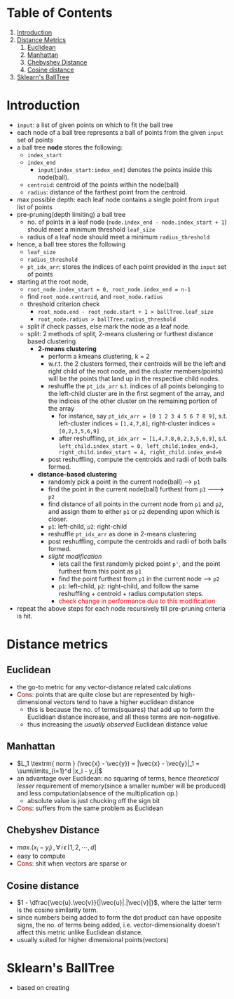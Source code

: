 # Table of Contents
1. [Introduction](#intro)
2. [Distance Metrics](#distance_metrics)
    1. [Euclidean](#euclidean)
    2. [Manhattan](#manhattan)
    3. [Chebyshev Distance](#chebyshev)
    4. [Cosine distance](#cosine)
3. [Sklearn's BallTree](#sklearn_balltree)

# Introduction<a name="intro"></a>
- `input`: a list of given points on which to fit the ball tree
- each node of a ball tree represents a ball of points from the given `input` set of points
- a ball tree **node** stores the following:
    - `index_start`
    - `index_end`
        - `input[index_start:index_end]` denotes the points inside this node(ball). 
    - `centroid`: centroid of the points within the node(ball)
    - `radius`: distance of the farthest point from the centroid.
- max possible depth: each leaf node contains a single point from `input` list of points
- pre-pruning(depth limiting) a ball tree
    - no. of points in a leaf node (`node.index_end - node.index_start + 1`) should meet a minimum threshold `leaf_size`
    - radius of a leaf node should meet a minimum `radius_threshold`
- hence, a ball tree stores the following
    - `leaf_size`
    - `radius_threshold`
    - `pt_idx_arr`: stores the indices of each point provided in the `input` set of points 
- starting at the root node,
    - `root_node.index_start = 0, root_node.index_end = n-1`
    - find `root_node.centroid`, and `root_node.radius`
    - threshold criterion check
        - `root_node.end - root_node.start + 1 > ballTree.leaf_size`
        - `root_node.radius > ballTree.radius_threshold`
    - split if check passes, else mark the node as a leaf node.
    - split: 2 methods of split, 2-means clustering or furthest distance based clustering
        - **2-means clustering**
            - perform a kmeans clustering, k = 2
            - w.r.t. the 2 clusters formed, their centroids will be the left and right child of the root node, and the cluster members(points) will be the points that land up in the respective child nodes.
            - reshuffle the `pt_idx_arr` s.t. indices of all points belonging to the left-child cluster are in the first segment of the array, and the indices of the other cluster on the remaining portion of the array
                - for instance, say `pt_idx_arr = [0 1 2 3 4 5 6 7 8 9]`, s.t. left-cluster indices = `[1,4,7,8]`, right-cluster indices = `[0,2,3,5,6,9]`
                - after reshuffling, `pt_idx_arr = [1,4,7,8,0,2,3,5,6,9]`, s.t. `left_child.index_start = 0, left_child.index_end=3, right_child.index_start = 4, right_child.index_end=9`
            - post reshuffling, compute the centroids and radii of both balls formed.
        - **distance-based clustering**
            - randomly pick a point in the current node(ball) --> `p1`
            - find the point in the current node(ball) furthest from `p1` ---> `p2`
            - find distance of all points in the current node from `p1` and `p2`, and assign them to either `p1` or `p2` depending upon which is closer.
            - `p1`: left-child, `p2`: right-child
            - reshuffle `pt_idx_arr` as done in 2-means clustering
            - post reshuffling, compute the centroids and radii of both balls formed.
            - *slight modification*
                - lets call the first randomly picked point `p'`, and the point furthest from this point as `p1`
                - find the point furthest from `p1` in the current node --> `p2`
                - `p1`: left-child, `p2`: right-child, and follow the same reshuffling + centroid + radius computation steps.
                - <font color="red">check change in performance due to this modification</font>
- repeat the above steps for each node recursively till pre-pruning criteria is hit.

# Distance metrics<a name="distance_metrics"></a>
## Euclidean<a name="euclidean"></a>
- the go-to metric for any vector-distance related calculations
- <font color="maroon">Cons:</font> points that are quite close but are represented by high-dimensional vectors tend to have a higher euclidean distance
    - this is because the no. of terms(squares) that add up to form the Euclidean distance increase, and all these terms are non-negative.
    - thus increasing the *usually observed* Euclidean distance value

## Manhattan<a name="manhattan"></a>
- $L_1 \textrm{ norm } (\vec{x} - \vec{y}) = |\vec{x} - \vec{y}|_1 = \sum\limits_{i=1}^d |x_i - y_i|$
- an advantage over Euclidean: no squaring of terms, hence *theoretical lesser* requirement of memory(since a smaller number will be produced) and less computation(absence of the multiplication op.) 
    - absolute value is just chucking off the sign bit
- <font color="maroon">Cons:</font> suffers from the same problem as Euclidean

## Chebyshev Distance<a name="chebyshev"></a>
- $max.(x_i - y_i) \, , \, \forall \, i \, \epsilon \, \left[1,2,\cdots , d\right]$
- easy to compute
- <font color="maroon">Cons:</font> shit when vectors are sparse or 

## Cosine distance<a name="cosine"></a>
- $1 - \dfrac{\vec{u}.\vec{v}}{|\vec{u}|.|\vec{v}|}$, where the latter term is the cosine similarity term.
- since numbers being added to form the dot product can have opposite signs, the no. of terms being added, i.e. vector-dimensionality doesn't affect this metric unlike Euclidean distance.
- usually suited for higher dimensional points(vectors)

# Sklearn's BallTree<a name="sklearn_balltree"></a>
- based on creating 